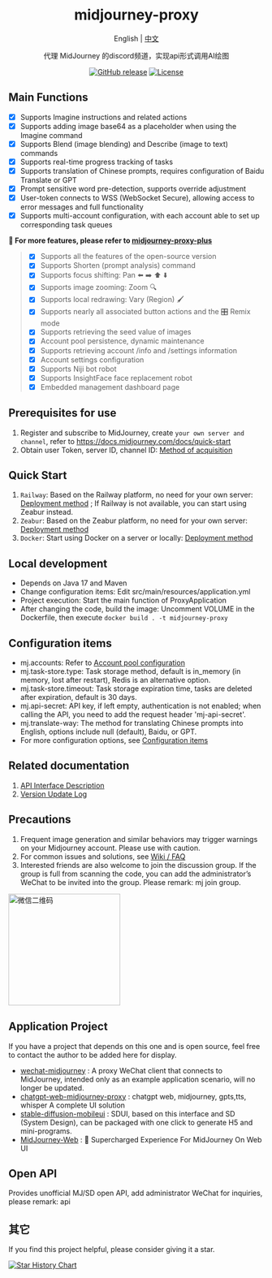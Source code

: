 <div align="center">

<h1 align="center">midjourney-proxy</h1>

English | [中文](./README_CN.md)

代理 MidJourney 的discord频道，实现api形式调用AI绘图

[![GitHub release](https://img.shields.io/static/v1?label=release&message=v2.6.0&color=blue)](https://www.github.com/novicezk/midjourney-proxy)
[![License](https://img.shields.io/badge/license-Apache%202-4EB1BA.svg)](https://www.apache.org/licenses/LICENSE-2.0.html)

</div>

## Main Functions

- [x] Supports Imagine instructions and related actions
- [x] Supports adding image base64 as a placeholder when using the Imagine command
- [x] Supports Blend (image blending) and Describe (image to text) commands
- [x] Supports real-time progress tracking of tasks
- [x] Supports translation of Chinese prompts, requires configuration of Baidu Translate or GPT
- [x] Prompt sensitive word pre-detection, supports override adjustment
- [x] User-token connects to WSS (WebSocket Secure), allowing access to error messages and full functionality
- [x] Supports multi-account configuration, with each account able to set up corresponding task queues

**🚀 For more features, please refer to [midjourney-proxy-plus](https://github.com/litter-coder/midjourney-proxy-plus)**
> - [x] Supports all the features of the open-source version
> - [x] Supports Shorten (prompt analysis) command
> - [x] Supports focus shifting: Pan ⬅️ ➡️ ⬆️ ⬇️
> - [x] Supports image zooming: Zoom 🔍
> - [x] Supports local redrawing: Vary (Region) 🖌
> - [x] Supports nearly all associated button actions and the 🎛️ Remix mode
> - [x] Supports retrieving the seed value of images
> - [x] Account pool persistence, dynamic maintenance
> - [x] Supports retrieving account /info and /settings information
> - [x] Account settings configuration
> - [x] Supports Niji bot robot
> - [x] Supports InsightFace face replacement robot
> - [x] Embedded management dashboard page

## Prerequisites for use

1. Register and subscribe to MidJourney, create `your own server and channel`, refer
   to https://docs.midjourney.com/docs/quick-start
2. Obtain user Token, server ID, channel ID: [Method of acquisition](./docs/discord-params.md)

## Quick Start

1. `Railway`: Based on the Railway platform, no need for your own server: [Deployment method](./docs/railway-start.md) ;
   If Railway is not available, you can start using Zeabur instead.
2. `Zeabur`: Based on the Zeabur platform, no need for your own server: [Deployment method](./docs/zeabur-start.md)
3. `Docker`: Start using Docker on a server or locally: [Deployment method](./docs/docker-start.md)

## Local development

- Depends on Java 17 and Maven
- Change configuration items: Edit src/main/resources/application.yml
- Project execution: Start the main function of ProxyApplication
- After changing the code, build the image: Uncomment VOLUME in the Dockerfile, then
  execute `docker build . -t midjourney-proxy`

## Configuration items

- mj.accounts: Refer
  to [Account pool configuration](./docs/config.md#%E8%B4%A6%E5%8F%B7%E6%B1%A0%E9%85%8D%E7%BD%AE%E5%8F%82%E8%80%83)
- mj.task-store.type: Task storage method, default is in_memory (in memory, lost after restart), Redis is an alternative
  option.
- mj.task-store.timeout: Task storage expiration time, tasks are deleted after expiration, default is 30 days.
- mj.api-secret: API key, if left empty, authentication is not enabled; when calling the API, you need to add the
  request header 'mj-api-secret'.
- mj.translate-way: The method for translating Chinese prompts into English, options include null (default), Baidu, or
  GPT.
- For more configuration options, see [Configuration items](./docs/config.md)

## Related documentation

1. [API Interface Description](./docs/api.md)
2. [Version Update Log](https://github.com/novicezk/midjourney-proxy/wiki/%E6%9B%B4%E6%96%B0%E8%AE%B0%E5%BD%95)

## Precautions

1. Frequent image generation and similar behaviors may trigger warnings on your Midjourney account. Please use with
   caution.
2. For common issues and solutions, see [Wiki / FAQ](https://github.com/novicezk/midjourney-proxy/wiki/FAQ)
3. Interested friends are also welcome to join the discussion group. If the group is full from scanning the code, you
   can add the administrator’s WeChat to be invited into the group. Please remark: mj join group.

 <img src="https://raw.githubusercontent.com/novicezk/midjourney-proxy/main/docs/manager-qrcode.png" width="220" alt="微信二维码"/>

## Application Project

If you have a project that depends on this one and is open source, feel free to contact the author to be added here for
display.

- [wechat-midjourney](https://github.com/novicezk/wechat-midjourney) : A proxy WeChat client that connects to
  MidJourney, intended only as an example application scenario, will no longer be updated.
- [chatgpt-web-midjourney-proxy](https://github.com/Dooy/chatgpt-web-midjourney-proxy) : chatgpt web, midjourney,
  gpts,tts, whisper A complete UI solution
- [stable-diffusion-mobileui](https://github.com/yuanyuekeji/stable-diffusion-mobileui) : SDUI, based on this interface
  and SD (System Design), can be packaged with one click to generate H5 and mini-programs.
- [MidJourney-Web](https://github.com/ConnectAI-E/MidJourney-Web) : 🍎 Supercharged Experience For MidJourney On Web UI

## Open API

Provides unofficial MJ/SD open API, add administrator WeChat for inquiries, please remark: api

## 其它

If you find this project helpful, please consider giving it a star.

[![Star History Chart](https://api.star-history.com/svg?repos=novicezk/midjourney-proxy&type=Date)](https://star-history.com/#novicezk/midjourney-proxy&Date)
